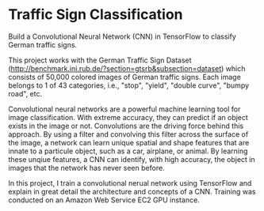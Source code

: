 # Traffic Sign Classification
Build a Convolutional Neural Network (CNN) in TensorFlow to classify German traffic signs.

This project works with the German Traffic Sign Dataset (http://benchmark.ini.rub.de/?section=gtsrb&subsection=dataset) which consists of 50,000 colored images of German traffic signs. Each image belongs to 1 of 43 categories, i.e., "stop", "yield", "double curve", "bumpy road", etc.

Convolutional neural networks are a powerful machine learning tool for image classification. With extreme accuracy, they can predict if an object exists in the image or not. Convolutions are the driving force behind this approach. By using a filter and convolving this filter across the surface of the image, a network can learn unique spatial and shape features that are innate to a particule object, such as a car, airplane, or animal. By learning these unqiue features, a CNN can identify, with high accuracy, the object in images that the network has never seen before.

In this project, I train a convolutional nerual network using TensorFlow and explain in great detail the architecture and concepts of a CNN. Training was conducted on an Amazon Web Service EC2 GPU instance. 
